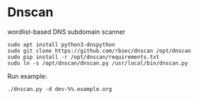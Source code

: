 # Dnscan

wordlist-based DNS subdomain scanner

```shell
sudo apt install python3-dnspython 
sudo git clone https://github.com/rbsec/dnscan /opt/dnscan
sudo pip install -r /opt/dnscan/requirements.txt
sudo ln -s /opt/dnscan/dnscan.py /usr/local/bin/dnscan.py
```

Run example:

```shell
./dnscan.py -d dev-%%.example.org
```
